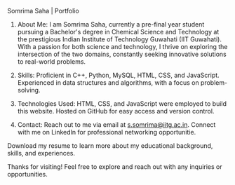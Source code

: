 Somrima Saha | Portfolio

1. About Me: I am Somrima Saha, currently a pre-final year student pursuing a Bachelor's degree in Chemical Science and Technology at the prestigious Indian Institute of Technology Guwahati (IIT Guwahati). With a passion for both science and technology, I thrive on exploring the intersection of the two domains, constantly seeking innovative solutions to real-world problems.

2. Skills: Proficient in C++, Python, MySQL, HTML, CSS, and JavaScript. Experienced in data structures and algorithms, with a focus on problem-solving.

3. Technologies Used: HTML, CSS, and JavaScript were employed to build this website. Hosted on GitHub for easy access and version control.

4. Contact: Reach out to me via email at s.somrima@iitg.ac.in. Connect with me on LinkedIn for professional networking opportunitie.

Download my resume to learn more about my educational background, skills, and experiences.

Thanks for visiting! Feel free to explore and reach out with any inquiries or opportunities.
